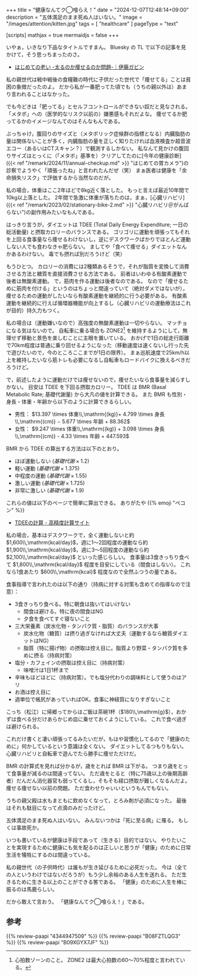 +++
title = "健康なんてク◯喰らえ！"
date =  "2024-12-07T12:48:14+09:00"
description = "五体満足のまま死ぬ人はいない。"
image = "/images/attention/kitten.jpg"
tags = [ "healthcare" ]
pageType = "text"

[scripts]
  mathjax = true
  mermaidjs = false
+++

いやぁ，いきなり下品なタイトルですまん。
Bluesky の TL で以下の記事を見かけて，そう思っちまったのさ。

- [はじめての老い -太るのか痩せるのか問題-｜伊藤ガビン](https://note.com/itogabin/n/n01c10634385f)

私の親世代は戦中戦後の食糧難の時代に子供だった世代で「痩せてる」ことは貧困の象徴だったのよ。
だから私が一番肥ってた頃でも（うちの親以外は）あまり言われることはなかった。

でも今どきは「肥ってる」とセルフコントロールができない奴だと見なされる。
「メタボ」への（医学的なリスク以前の）嫌悪感もそれだよな。
痩せてるか肥ってるかのイメージなんてのはそんなもんである。

ぶっちゃけ，腹回りのサイズと（メタボリック症候群の指標となる）内臓脂肪の量は関係ないことが多く，内臓脂肪の量を正しく知りたければ血液検査か超音波エコー（あるいはCTスキャン？）で観測するしかない。
私なんて見かけの腹回りサイズはとっくに（「メタボ」基準を）クリアしてたのに[今年の健康診断]({{< ref "/remark/2024/11/annual-checkup.md" >}} "はじめての胃カメラ")の診察でようやく「頑張ったね」と言われたんだぜ（笑） まぁ医者は健康を「余命損失リスク」で評価するから当然なのだが。

私の場合，体重はここ2年ほどで8kg近く落とした。
もっと言えば最近10年間で10kg以上落とした。
2年間で急激に体重が落ちたのは，まぁ，[心臓リハビリ]({{< ref "/remark/2023/02/stationary-bike-2.md" >}} "心臓リハビリ＠がんばらない")の副作用みたいなもんである。

はっきり言うが，ダイエットは TDEE (Total Daily Energy Expenditure; 一日の総活動量) と摂取カロリーのバランスである。
ゴリゴリに運動を頑張ってもそれを上回る食事量なら痩せるわけないし，逆にデスクワークばかりでほとんど運動しない人でも食わなきゃ肥らない。
ましてや「食べて痩せる」ダイエットなんかあるわけない。
毒でも摂れば別だろうけど（笑）

もうひとつ。
カロリーの消費には2種類あるそうで，それが脂質を変換して消費させる方法と糖質を直接消費させる方法である。
前者はいわゆる有酸素運動で後者は無酸素運動。
で，筋肉を作る運動は後者なのである。
なので「痩せるために筋肉を付ける」というのはちょっと間違っていて（絶対ダメではないが），痩せるための運動がしたいなら有酸素運動を継続的に行う必要がある。
有酸素運動を継続的に行えば循環器機能が向上するし（心臓リハビリの運動療法はこれが目的）持久力もつく。

私の場合は（運動嫌いなので）高強度の無酸素運動は一切やらない。
マッチョになる気はないので。
自転車に乗る場合も ZONE2[^z1] を維持するようにして，無理せず移動と景色を楽しむことに主眼を置いている。
おかげで1日の総走行距離で70km程度は普通に乗り回せるようになった（移動速度は速くないし行った先で遊びたいので，今のところここまでが1日の限界）。
まぁ巡航速度で25km/h以上を維持したいなら筋トレも必要になるし自転車もロードバイクに換えるべきだろうけど。

[^z1]: 心拍数ゾーンのこと。 ZONE2 は最大心拍数の60〜70%程度と言われている。

で，前述したように運動だけでは痩せないので，痩せたいなら食事量を減らすしかない。
目安は TDEE を下回る摂取カロリー。
TDEE は BMR (Basal Metabolic Rate; 基礎代謝量) から大凡の値を計算できる。
また BMR も性別・身長・体重・年齢から以下のように計算できるらしい。

- 男性： $13.397 \times 体重\\,\mathrm{(kg)}+ 4.799  \times 身長\\,\mathrm{(cm)} − 5.677 \times 年齢 + 88.362$
- 女性： $9.247 \times 体重\\,\mathrm{(kg)} + 3.098 \times 身長\\,\mathrm{(cm)} - 4.33 \times 年齢 + 447.593$

BMR から TDEE の算出する方法は以下のとおり。

- ほぼ運動しない ($基礎代謝 \times 1.2$)
- 軽い運動 ($基礎代謝 \times 1.375$)
- 中程度の運動 ($基礎代謝 \times 1.55$)
- 激しい運動 ($基礎代謝 \times 1.725$)
- 非常に激しい ($基礎代謝 \times 1.9$)

これらの値は以下のページで簡単に算出できる。
ありがたや {{% emoji "ペコン" %}}

- [TDEEの計算 - 高精度計算サイト](https://keisan.casio.jp/exec/system/1567491116)

私の場合，基本はデスクワークで，全く運動しないと約 $1,600\\,\mathrm{kcal/day}$，週に1〜2回程度の運動なら約 $1,900\\,\mathrm{kcal/day}$，週に3〜5回程度の運動なら約 $2,100\\,\mathrm{kcal/day}$ といった感じらしい。
食事量は3食きっちり食べて $1,800\\,\mathrm{kcal/day}$ 程度を目安にしている（間食はしない）。
これなら1食あたり $600\\,\mathrm{kcal}$ 程度なので全然ふつうの量である。

食事指導で言われたのは以下の通り（持病に対する対策も含めての指導なので注意）：

- 3食きっちり食べる。特に朝食は抜いてはいけない
  - 間食は避ける。特に夜の間食はNG
  - 夕食を食べてすぐ寝ないこと
- 三大栄養素（炭水化物・タンパク質・脂質）のバランスが大事
  - 炭水化物（糖質）は摂り過ぎなければ大丈夫（運動するなら糖質ダイエットはNG）
  - 脂質（特に揚げ物）の摂取は控え目に。脂質より野菜・タンパク質を多めに摂る（持病対策）
- 塩分・カフェインの摂取は控え目に（持病対策）
  - 味噌汁は1日1杯まで
- 辛味もほどほどに（持病対策）。でも塩分代わりの調味料として使うのはアリ
- お酒は控え目に
- 週単位で帳尻があっていればOK。食事に神経質になりすぎないこと

こっち（松江）に帰郷ってからはご飯は茶碗1杯（$180\\,\mathrm{g}$），おかずは食べる分だけあらかじめ皿に乗せておくようにしている。
これで食べ過ぎは避けられる。

これだけ書くと凄い頑張ってるみたいだが，もはや習慣化してるので「健康のために」何かしているという意識は全くない。
ダイエットしてるつもりもない。
心臓リハビリと自転車で遊んでたら勝手に痩せただけだ。

BMR の計算式を見れば分かるが，歳をとれば BMR は下がる。
つまり歳をとって食事量が減るのは間違ってない。
ただ歳をとると（特に75歳以上の後期高齢者）だんだん消化器官も弱ってくるし，そもそも経口摂取が難しくなるんだよ。
痩せる痩せない以前の問題。
ただ食わせりゃいいというもんでもない。

うちの親父殿は水もまともに飲めなくなって，とろみ剤が必須になった。
最後はそれも駄目になって点滴のみだったけど。

五体満足のまま死ぬ人はいない。
みんないつかは「死に至る病」に罹る。
もしくは事故死か。

いつも書いているが健康は手段であって（生きる）目的ではない。
やりたいことを実現するために健康にも気を配るのは正しいと思うが「健康」のために日常生活を犠牲にするのは間違っている。

私の親世代（の子供時代）は誰もが生き延びるために必死だった。
今は（全ての人というわけではないだろうが）もう少し余裕のある人生を送れる。
ただ生きるために生きる以上のことができる筈である。
「健康」のために人生を棒に振るのは馬鹿らしい。

だから敢えて言おう。
「健康なんてク◯喰らえ！」である。

## 参考

{{% review-paapi "4344947509" %}} <!-- 心臓リハビリテーション入門 -->
{{% review-paapi "B08FZTLQG3" %}} <!-- フィットネスバイク -->
{{% review-paapi "B09XGYX7JF" %}} <!-- GARMIN vívosmart 5 -->
